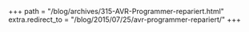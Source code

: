 +++
path = "/blog/archives/315-AVR-Programmer-repariert.html"
extra.redirect_to = "/blog/2015/07/25/avr-programmer-repariert/"
+++
